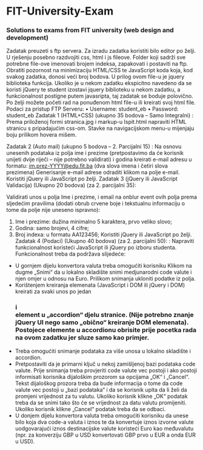 # FIT-University-Exam
### Solutions to exams from FIT university (web design and development)

Zadatak preuzeti s ftp servera. Za izradu zadatka koristiti bilo editor po želji. U rješenju posebno razdvojiti css, html i js fileove. Folder koji sadrži sve potrebne file-ove imenovati brojem indeksa, zapakovati i postaviti na ftp. Obratiti pozornost na minimizaciju HTML/CSS te JavaScript koda koja, kod svakog zadatka, donosi veći broj bodova. U prilog ovom file-u je jquery biblioteka funkcija. Ukoliko je u nekom zadatku ekspicitno navedeno da se koristi jQuery te student izostavi jquery biblioteku u nekom zadatku, a funkcionalnost postigne putem javasripta, taj zadatak se boduje polovično. Po želji možete početi rad na ponuđenom html file-u ili kreirati svoj html file.
Podaci za pristup FTP Serveru:
•	Username: student_eb
•	Password: student_eb
Zadatak 1 (HTML+CSS) (ukupno 35 bodova – Samo Integralni) :
Prema priloženoj formi stranica.jpg i markup-u Ispit.html napraviti HTML stranicu s pripadajućim css-om. Stavke na navigacijskom menu-u mijenjaju boju prilikom hovera mišem.

Zadatak 2 (Auto mail) (ukupno 5 bodova – 2. Parcijalni 15) :
Na osnovu unesenih podataka iz polja ime i prezime (pretpostavimo da će korisnik unijeti dvije riječi – nije potrebno validirati) i godina kreirati e-mail adresu u formatu: im.prez-YYYY@edu.fit.ba (dva slova imena i četiri slova prezimena)
Generisanje e-mail adrese odraditi klikom na polje e-mail. Koristiti jQuery ili JavaScript po želji. 
Zadatak 3 (jQuery ili JavaScript Validacija) (Ukupno 20 bodova)  (za 2. parcijalni 35):

Validirati unos u polja Ime i prezime, i email na onblur event ovih polja prema sljedećim pravilima (dodati obrub crvene boje i tekstualnu informaciju o tome da polje nije uneseno ispravno):
1.	Ime i prezime: dužina minimalno 5 karaktera, prvo veliko slovo; 
2.	Godina: samo brojevi, 4 cifre;
3.	Broj indexa: u formatu AA123456;
Koristiti jQuery ili JavaScript po želji. 
Zadatak 4 (Podaci) (Ukupno 40 bodova) (za 2. parcijalni 50): :
Napraviti funkcionalnost koristeći JavaScript ili jQuery po izboru studenta. Funkcionalnost treba da podržava slijedeće:
-	U gornjem dijelu konvertora valuta treba omogućiti korisniku Klikom na dugme „Snimi“ da u lokalno  skladište snimi medjunarodni code valute i njen omjer u odnosu na Euro. Prilikom snimanja ukloniti podatke iz polja.
-	Korištenjem kreiranja elemenata (JavaScript i DOM ili jQuery i DOM) kreirati za svaki unos po jedan <H3> i <div> element u „accordion“ djelu stranice. (Nije potrebno znanje jQuery UI nego samo „obično“ kreiranje DOM elemenata). Postojece elemente u accordionu obrisite prije pocetka rada na ovom zadatku jer sluze samo kao primjer.
-	Treba omogućiti snimanje podataka za više unosa u lokalno skladište i accordion.
-	Pretpostaviti da je primarni ključ u nekoj zamišljenoj bazi podataka code valute. Prije snimanja treba provjeriti code valute vec postoji i ako postoji informisati korisnika dijaloškim prozorom sa opcijama „OK“ i „Cancel“. Tekst dijaloškog prozora treba da bude informacija o tome da code valute vec postoji u „bazi podataka“ i da se korisnik upita da li želi da promjeni vrijednost za tu valutu. Ukoliko korisnik klikne „OK“ podatak treba da se snimi tako što će se vrijednost za datu valutu promijeniti. Ukoliko korisnik klikne „Cancel“ podatak treba da se odbaci.
-	U donjem dijelu konvertora valuta treba omogućiti korisniku da unese bilo koja dva code-a valuta i iznos te da konvertuje iznos izvorne valute uodgovarajući iznos destinacijske valute koristeći Euro kao međuvalutu (npr. za konverziju GBP u USD konvertovati GBP prvo u EUR a onda EUR u USD).

